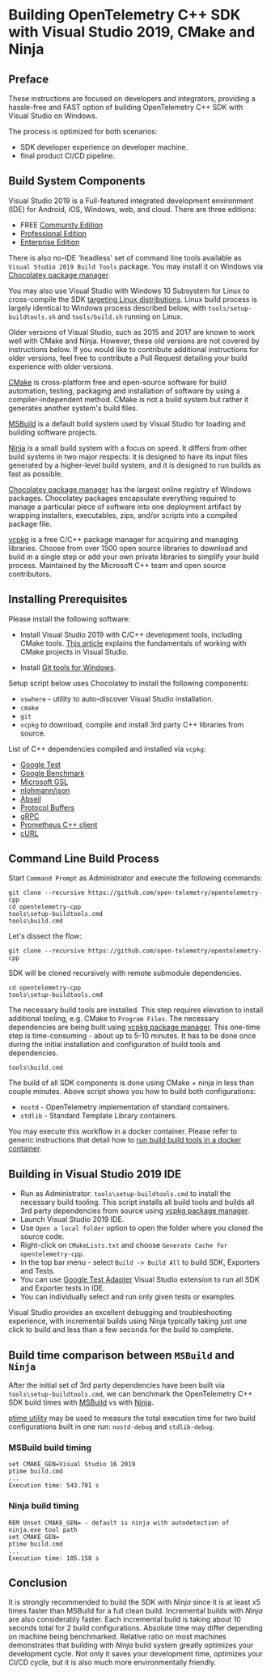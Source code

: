 # Building OpenTelemetry C++ SDK with Visual Studio 2019, CMake and Ninja

## Preface

These instructions are focused on developers and integrators, providing a hassle-free
and FAST option of building OpenTelemetry C++ SDK with Visual Studio on Windows.

The process is optimized for both scenarios:

- SDK developer experience on developer machine.
- final product CI/CD pipeline.

## Build System Components

Visual Studio 2019 is a Full-featured integrated development environment (IDE) for
Android, iOS, Windows, web, and cloud. There are three editions:

- FREE [Community Edition](https://visualstudio.microsoft.com/thank-you-downloading-visual-studio/?sku=Community&rel=16)
- [Professional Edition](https://visualstudio.microsoft.com/thank-you-downloading-visual-studio/?sku=Professional&rel=16)
- [Enterprise Edition](https://visualstudio.microsoft.com/thank-you-downloading-visual-studio/?sku=Enterprise&rel=16)

There is also no-IDE 'headless' set of command line tools available as
`Visual Studio 2019 Build Tools` package. You may install it on Windows
via [Chocolatey package manager](https://community.chocolatey.org/packages/visualstudio2019buildtools).

You may also use Visual Studio with Windows 10 Subsystem for Linux to cross-compile
the SDK [targeting Linux distributions](https://code.visualstudio.com/docs/cpp/config-wsl).
Linux build process is largely identical to Windows process described below,
with `tools/setup-buildtools.sh` and `tools/build.sh` running on Linux.

Older versions of Visual Studio, such as 2015 and 2017 are known to work well
with CMake and Ninja. However, these old versions are not covered by instructions
below. If you would like to contribute additional instructions for older versions,
feel free to contribute a Pull Request detailing your build experience with older
versions.

[CMake](https://cmake.org/) is cross-platform free and open-source software for
build automation, testing, packaging and installation of software by using a
compiler-independent method. CMake is not a build system but rather it generates
another system's build files.

[MSBuild](https://docs.microsoft.com/en-us/visualstudio/msbuild/msbuild?view=vs-2019)
is a default build system used by Visual Studio for loading and building software
projects.

[Ninja](https://ninja-build.org/) is a small build system with a focus on speed.
It differs from other build systems in two major respects: it is designed to have
its input files generated by a higher-level build system, and it is designed
to run builds as fast as possible.

[Chocolatey package manager](https://chocolatey.org/) has the largest online registry
of Windows packages. Chocolatey packages encapsulate everything required to manage
a particular piece of software into one deployment artifact by wrapping installers,
executables, zips, and/or scripts into a compiled package file.

[vcpkg](https://vcpkg.io/en/index.html) is a free C/C++ package manager for acquiring
and managing libraries. Choose from over 1500 open source libraries to download
and build in a single step or add your own private libraries to simplify your
build process. Maintained by the Microsoft C++ team and open source contributors.

## Installing Prerequisites

Please install the following software:

- Install Visual Studio 2019 with C/C++ development tools, including CMake tools.
[This article](https://docs.microsoft.com/en-us/cpp/build/cmake-projects-in-visual-studio?view=msvc-160)
 explains the fundamentals of working with CMake projects in Visual Studio.

- Install [Git tools for Windows](https://git-scm.com/downloads).

Setup script below uses Chocolatey to install the following components:

- `vswhere` - utility to auto-discover Visual Studio installation.
- `cmake`
- `git`
- `vcpkg` to download, compile and install 3rd party C++ libraries from source.

List of C++ dependencies compiled and installed via `vcpkg`:

- [Google Test](https://github.com/google/googletest)
- [Google Benchmark](https://github.com/google/benchmark)
- [Microsoft GSL](https://github.com/microsoft/GSL)
- [nlohmann/json](https://github.com/nlohmann/json)
- [Abseil](https://github.com/abseil/abseil-cpp)
- [Protocol Buffers](https://github.com/protocolbuffers/protobuf)
- [gRPC](https://github.com/grpc/grpc)
- [Prometheus C++ client](https://github.com/jupp0r/prometheus-cpp)
- [cURL](https://github.com/curl/curl)

## Command Line Build Process

Start `Command Prompt` as Administrator and execute the following commands:

```console
git clone --recursive https://github.com/open-telemetry/opentelemetry-cpp
cd opentelemetry-cpp
tools\setup-buildtools.cmd
tools\build.cmd
```

Let's dissect the flow:

```console
git clone --recursive https://github.com/open-telemetry/opentelemetry-cpp
```

SDK will be cloned recursively with remote submodule dependencies.

```console
cd opentelemetry-cpp
tools\setup-buildtools.cmd
```

The necessary build tools are installed. This step requires elevation to install
additional tooling, e.g. CMake to `Program Files`. The necessary dependencies are
being built using [vcpkg package manager](https://vcpkg.io/en/index.html). This
one-time step is time-consuming - about up to 5-10 minutes. It has to be done once
during the initial installation and configuration of build tools and dependencies.

```console
tools\build.cmd
```

The build of all SDK components is done using CMake + ninja in less than couple
minutes. Above script shows you how to build both configurations:

- `nostd`  - OpenTelemetry implementation of standard containers.
- `stdlib` - Standard Template Library containers.

You may execute this workflow in a docker container. Please refer to generic
instructions that detail how to [run build build tools in a docker container](https://docs.microsoft.com/en-us/visualstudio/install/build-tools-container?view=vs-2019).

## Building in Visual Studio 2019 IDE

- Run as Administrator: `tools\setup-buildtools.cmd` to install the necessary
build tooling. This script installs all build tools and builds all 3rd party
dependencies from source using [vcpkg package manager](https://vcpkg.io/en/index.html).
- Launch Visual Studio 2019 IDE.
- Use `Open a local folder` option to open the folder where you cloned the source code.
- Right-click on `CMakeLists.txt` and choose `Generate Cache for opentelemetry-cpp`.
- In the top bar menu - select `Build -> Build All` to build SDK, Exporters and Tests.
- You can use [Google Test Adapter](https://marketplace.visualstudio.com/items?itemName=ChristianSoltenborn.GoogleTestAdapter)
Visual Studio extension to run all SDK and Exporter tests in IDE.
- You can individually select and run only given tests or examples.

Visual Studio provides an excellent debugging and troubleshooting experience,
with incremental builds using Ninja typically taking just one click to build
and less than a few seconds for the build to complete.

## Build time comparison between `MSBuild` and `Ninja`

After the initial set of 3rd party dependencies have been built via
`tools\setup-buildtools.cmd`, we can benchmark the OpenTelemetry C++ SDK build
times with [MSBuild](https://docs.microsoft.com/en-us/visualstudio/msbuild/msbuild?view=vs-2019)
vs with [Ninja](https://ninja-build.org/).

[ptime utility](https://community.chocolatey.org/packages/ptime) may be used
to measure the total execution time for two build configurations built in one
run: `nostd-debug` and `stdlib-debug`.

### MSBuild build timing

```console
set CMAKE_GEN=Visual Studio 16 2019
ptime build.cmd
...
Execution time: 543.701 s
```

### Ninja build timing

```console
REM Unset CMAKE_GEN= - default is ninja with autodetection of ninja.exe tool path
set CMAKE_GEN=
ptime build.cmd
...
Execution time: 105.158 s
```

## Conclusion

It is strongly recommended to build the SDK with *Ninja* since it is at least x5
times faster than MSBuild for a full clean build. Incremental builds with *Ninja*
are also considerably faster. Each incremental build is taking about 10 seconds
total for 2 build configurations. Absolute time may differ depending on machine
being benchmarked. Relative ratio on most machines demonstrates that building
with *Ninja* build system greatly optimizes your development cycle. Not only it
saves your development time, optimizes your CI/CD cycle, but it is also much more
environmentally friendly.
